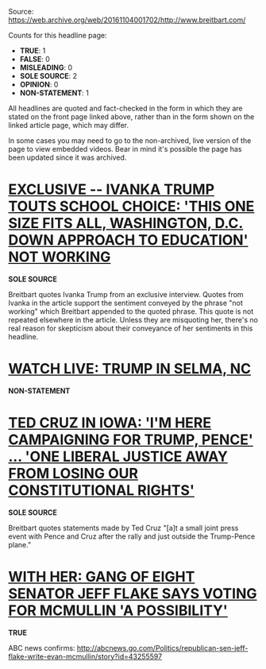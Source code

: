 Source: https://web.archive.org/web/20161104001702/http://www.breitbart.com/

Counts for this headline page:

 * **TRUE**: 1
 * **FALSE**: 0
 * **MISLEADING**: 0
 * **SOLE SOURCE**: 2
 * **OPINION**: 0
 * **NON-STATEMENT**: 1

All headlines are quoted and fact-checked in the form in which they are stated on the front page linked above, rather than in the form shown on the linked article page, which may differ.

In some cases you may need to go to the non-archived, live version of the page to view embedded videos. Bear in mind it's possible the page has been updated since it was archived.

# [EXCLUSIVE -- IVANKA TRUMP TOUTS SCHOOL CHOICE: 'THIS ONE SIZE FITS ALL, WASHINGTON, D.C. DOWN APPROACH TO EDUCATION' NOT WORKING](https://web.archive.org/web/20161104001702/http://www.breitbart.com/)

**SOLE SOURCE**

Breitbart quotes Ivanka Trump from an exclusive interview. Quotes from Ivanka in the article support the sentiment conveyed by the phrase "not working" which Breitbart appended to the quoted phrase. This quote is not repeated elsewhere in the article. Unless they are misquoting her, there's no real reason for skepticism about their conveyance of her sentiments in this headline.

# [WATCH LIVE: TRUMP IN SELMA, NC](http://www.breitbart.com/video/2016/11/03/watch-live-donald-trump-selma-nc/)

**NON-STATEMENT**

# [TED CRUZ IN IOWA: 'I'M HERE CAMPAIGNING FOR TRUMP, PENCE' ... 'ONE LIBERAL JUSTICE AWAY FROM LOSING OUR CONSTITUTIONAL RIGHTS'](https://web.archive.org/web/20161104001702/http://www.breitbart.com/)

**SOLE SOURCE**

Breitbart quotes statements made by Ted Cruz "[a]t a small joint press event with Pence and Cruz after the rally and just outside the Trump-Pence plane."

# [WITH HER: GANG OF EIGHT SENATOR JEFF FLAKE SAYS VOTING FOR MCMULLIN 'A POSSIBILITY'](https://web.archive.org/web/20161104001702/http://www.breitbart.com/2016-presidential-race/2016/11/03/gang-of-eight-senator-jeff-flake-voting-for-evan-mcmullin-over-trump-a-possibility/)

**TRUE**

ABC news confirms: http://abcnews.go.com/Politics/republican-sen-jeff-flake-write-evan-mcmullin/story?id=43255597
